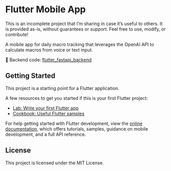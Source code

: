 # Flutter Mobile App

This is an incomplete project that I’m sharing in case it’s useful to others. It is provided as-is, without guarantees or support. Feel free to use, modify, or contribute!

A mobile app for daily macro tracking that leverages the OpenAI API to calculate macros from voice or text input.

🔗 Backend code: [flutter_fastapi_backend](https://github.com/zjasonshen/flutter_fastapi_backend)

## Getting Started

This project is a starting point for a Flutter application.

A few resources to get you started if this is your first Flutter project:

- [Lab: Write your first Flutter app](https://docs.flutter.dev/get-started/codelab)
- [Cookbook: Useful Flutter samples](https://docs.flutter.dev/cookbook)

For help getting started with Flutter development, view the
[online documentation](https://docs.flutter.dev/), which offers tutorials,
samples, guidance on mobile development, and a full API reference.

## License
This project is licensed under the MIT License.
